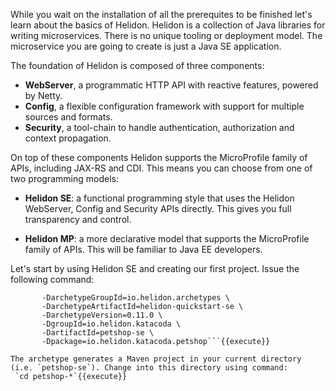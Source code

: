 While you wait on the installation of all the prerequites to be finished let's learn about the basics of Helidon. 
Helidon is a collection of Java libraries for writing microservices. There is no unique tooling or deployment model. 
The microservice you are going to create is just a Java SE application.

The foundation of Helidon is composed of three components:

* **WebServer**, a programmatic HTTP API with reactive features, powered by Netty.
* **Config**, a flexible configuration framework with support for multiple sources and formats.
* **Security**, a tool-chain to handle authentication, authorization and context propagation.

On top of these components Helidon supports the MicroProfile family of APIs, including JAX-RS and CDI. 
This means you can choose from one of two programming models:

* **Helidon SE**: a functional programming style that uses the Helidon WebServer, Config and Security APIs directly. This gives you full transparency and control.

* **Helidon MP**: a more declarative model that supports the MicroProfile family of APIs. This will be familiar to Java EE developers.

Let's start by using Helidon SE and creating our first project. Issue the following command: 

```mvn archetype:generate -DinteractiveMode=false \
       -DarchetypeGroupId=io.helidon.archetypes \
       -DarchetypeArtifactId=helidon-quickstart-se \
       -DarchetypeVersion=0.11.0 \
       -DgroupId=io.helidon.katacoda \
       -DartifactId=petshop-se \
       -Dpackage=io.helidon.katacoda.petshop```{{execute}}

The archetype generates a Maven project in your current directory (i.e. `petshop-se`). Change into this directory using command:
 `cd petshop-*`{{execute}}